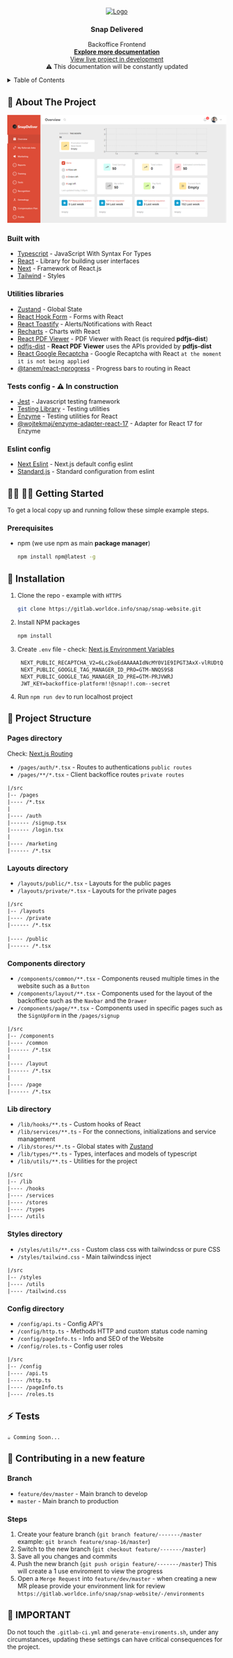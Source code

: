 <br/>
<div align="center">
  <a href='https://snapdeliveredteam.com'>
    <img src="https://snapdeliveredteam.com/images/logo.svg" alt='Logo' width='150' />
  </a>

<h3 align="center">Snap Delivered</h3>

  <p align="center">
    Backoffice Frontend
    <br />
    <a href="https://snap-delivered.atlassian.net/wiki/spaces/CBOD/pages/5144718/Front-End+Team"><strong>Explore more documentation</strong></a>
    <br />
    <a href="http://dev.snap.devopsteam.info/">View live project in development</a> <br/>
    <span>⚠ This documentation will be constantly updated</span>
  </p>
</div>

<!-- TABLE OF CONTENTS -->
<details>
  <summary>Table of Contents</summary>
  <ol>
    <li>
      <a href="#-about-the-project">About The Project</a>
      <ul>
        <li><a href="#built-with">Built With</a></li>
        <li><a href="#utilities-libraries">Utilities Libraries</a></li>
        <li><a href="#tests-config-in-construction">Tests Config</a></li>
        <li><a href="#eslint-config">Eslint Config</a></li>
      </ul>
    </li>
    <li>
      <a href="#-getting-started">Getting Started</a>
      <ul>
        <li><a href="#prerequisites">Prerequisites</a></li>
      </ul>
      <a href="#-installation">Installation</a>
    </li>
    <li>
      <a href="#-project-structure">Project Structure</a>
      <ul>
        <li><a href="#pages-directory">Pages Directory</a></li>
        <li><a href="#layouts-directory">Layouts Directory</a></li>
        <li><a href="#components-directory">Components Directory</a></li>
        <li><a href="#lib-directory">Lib Directory</a></li>
        <li><a href="#styles-directory">Styles Directory</a></li>
        <li><a href="#config-directory">Config Directory</a></li>
      </ul>
    </li>
    <li><a href="#-tests">Tests</a></li>
    <li>
      <a href="#-contributing-in-a-new-feature">Contributing</a>
      <ul>
        <li><a href="#branch">Branch</a></li>
        <li><a href="#steps">Steps</a></li>
      </ul>
    </li>
    <li><a href="#-important">Important</a></li>
  </ol>
</details>

<!-- ABOUT THE PROJECT -->

## 📄 About The Project

[![Project Screenshot][product-screenshot]](http://dev.snap.devopsteam.info/)

### Built with

- [Typescript](https://www.typescriptlang.org/) - JavaScript With Syntax For Types
- [React](https://reactjs.org/) - Library for building user interfaces
- [Next](https://nextjs.org/) - Framework of React.js
- [Tailwind](https://tailwindcss.com/) - Styles

### Utilities libraries

- [Zustand](https://zustand-demo.pmnd.rs/) - Global State
- [React Hook Form](https://react-hook-form.com/) - Forms with React
- [React Toastify](https://fkhadra.github.io/react-toastify/introduction/) - Alerts/Notifications with React
- [Recharts](https://recharts.org/) - Charts with React
- [React PDF Viewer](https://react-pdf-viewer.dev/) - PDF Viewer with React (is required **pdfjs-dist**)
- [pdfjs-dist](https://www.npmjs.com/package/pdfjs-dist) - **React PDF Viewer** uses the APIs provided by **pdfjs-dist**
- [React Google Recaptcha](https://www.npmjs.com/package/react-google-recaptcha) - Google Recaptcha with React `at the moment it is not being applied`
- [@tanem/react-nprogress](https://www.npmjs.com/package/@tanem/react-nprogress) - Progress bars to routing in React

### Tests config - ⚠ In construction

- [Jest](https://jestjs.io/) - Javascript testing framework
- [Testing Library](https://nextjs.org/docs/basic-features/eslint) - Testing utilities
- [Enzyme](https://enzymejs.github.io/enzyme/) - Testing utilities for React
- [@wojtekmaj/enzyme-adapter-react-17](https://www.npmjs.com/package/@wojtekmaj/enzyme-adapter-react-17) - Adapter for React 17 for Enzyme

### Eslint config

- [Next Eslint](https://nextjs.org/docs/basic-features/eslint) - Next.js default config eslint
- [Standard.js](https://standardjs.com/rules) - Standard configuration from eslint

## 👨‍💻 👩‍💻 Getting Started

To get a local copy up and running follow these simple example steps.

### Prerequisites

- npm (we use npm as main **package manager**)

  ```sh
  npm install npm@latest -g
  ```

## 🔽 Installation

1. Clone the repo - example with `HTTPS`

   ```sh
   git clone https://gitlab.worldce.info/snap/snap-website.git
   ```

2. Install NPM packages

   ```sh
   npm install
   ```

3. Create `.env` file - check: [Next.js Environment Variables](https://nextjs.org/docs/basic-features/environment-variables)

   ```
    NEXT_PUBLIC_RECAPTCHA_V2=6Lc2koEdAAAAAIdNcMY0V1E9IPGT3AxX-vlRUDtQ
    NEXT_PUBLIC_GOOGLE_TAG_MANAGER_ID_PRO=GTM-NNQS9S8
    NEXT_PUBLIC_GOOGLE_TAG_MANAGER_ID_PRE=GTM-PRJVWRJ
    JWT_KEY=backoffice-platform!!@snap!!.com--secret
   ```

4. Run `npm run dev` to run localhost project

<!-- PROJECT STRUCTURE -->

## 📂 Project Structure

### Pages directory

Check: [Next.js Routing](https://nextjs.org/docs/routing/introduction)

- `/pages/auth/*.tsx` - Routes to authentications `public routes`
- `/pages/**/*.tsx` - Client backoffice routes `private routes`

```
|/src
|-- /pages
|---- /*.tsx
|
|---- /auth
|------ /signup.tsx
|------ /login.tsx
|
|---- /marketing
|------ /*.tsx
```

### Layouts directory

- `/layouts/public/*.tsx` - Layouts for the public pages
- `/layouts/private/*.tsx` - Layouts for the private pages

```
|/src
|-- /layouts
|---- /private
|------ /*.tsx

|---- /public
|------ /*.tsx
```

### Components directory

- `/components/common/**.tsx` - Components reused multiple times in the website such as a `Button`
- `/components/layout/**.tsx` - Components used for the layout of the backoffice such as the `Navbar` and the `Drawer`
- `/components/page/**.tsx` - Components used in specific pages such as the `SignUpForm` in the `/pages/signup`

```
|/src
|-- /components
|---- /common
|------ /*.tsx
|
|---- /layout
|------ /*.tsx
|
|---- /page
|------ /*.tsx
```

### Lib directory

- `/lib/hooks/**.ts` - Custom hooks of React
- `/lib/services/**.ts` - For the connections, initializations and service management
- `/lib/stores/**.ts` - Global states with [Zustand](https://zustand-demo.pmnd.rs/)
- `/lib/types/**.ts` - Types, interfaces and models of typescript
- `/lib/utils/**.ts` - Utilities for the project

```
|/src
|-- /lib
|---- /hooks
|---- /services
|---- /stores
|---- /types
|---- /utils
```

### Styles directory

- `/styles/utils/**.css` - Custom class css with tailwindcss or pure CSS
- `/styles/tailwind.css` - Main tailwindcss inject

```
|/src
|-- /styles
|---- /utils
|---- /tailwind.css
```

### Config directory

- `/config/api.ts` - Config API's
- `/config/http.ts` - Methods HTTP and custom status code naming
- `/config/pageInfo.ts` - Info and SEO of the Website
- `/config/roles.ts` - Config user roles

```
|/src
|-- /config
|---- /api.ts
|---- /http.ts
|---- /pageInfo.ts
|---- /roles.ts
```

<!-- TESTS -->

## ⚡ Tests

`☕ Comming Soon...`

<!-- CONTRIBUTING -->

## 🤝 Contributing in a new feature

### Branch

- `feature/dev/master` - Main branch to develop
- `master` - Main branch to production

### Steps

1. Create your feature branch (`git branch feature/-------/master` example: `git branch feature/snap-16/master`)
2. Switch to the new branch (`git checkout feature/-------/master`)
3. Save all you changes and commits
4. Push the new branch (`git push origin feature/-------/master`) This will create a 1 use enviroment to view the progress
5. Open a `Merge Request` into `feature/dev/master` - when creating a new MR please provide your environment link for review `https://gitlab.worldce.info/snap/snap-website/-/environments`

<!-- MARKDOWN LINKS & IMAGES -->

[product-screenshot]: doc/project-capture.png

<!-- WARNINGS -->

## 🛑 IMPORTANT

Do not touch the `.gitlab-ci.yml` and `generate-enviroments.sh`, under any circumstances, updating these settings can have critical consequences for the project.

